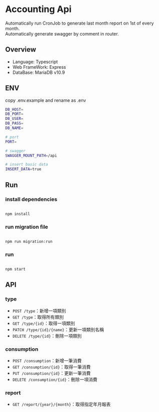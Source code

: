 # Accounting Api
Automatically run CronJob to generate last month report on 1st of every month.  
Automatically generate swagger by comment in router.

## Overview

- Language: Typescript
- Web FrameWork: Express
- DataBase: MariaDB v10.9

## ENV

copy .env.example and rename as .env

```bash
DB_HOST=
DB_PORT=
DB_USER=
DB_PASS=
DB_NAME=

# port 
PORT=

# swagger
SWAGGER_MOUNT_PATH=/api

# insert basic data
INSERT_DATA=true
```

## Run

### install dependencies

```bash

npm install

```

### run migration file

```bash

npm run migration:run

```

### run

```bash

npm start

```

## API

### type

- `POST /type`：新增一項類別
- `GET /type`：取得所有類別
- `GET /type/{id}`：取得一項類別
- `PATCH /type/{id}/{name}`：更新一項類別名稱
- `DELETE /type/{id}`：刪除一項類別

### consumption

- `POST /consumption`：新增一筆消費
- `GET /consumption/{id}`：取得一筆消費
- `PUT /consumption/{id}`：更新一筆消費
- `DELETE /consumption/{id}`：刪除一項消費

### report

- `GET /report/{year}/{month}`：取得指定年月報表

